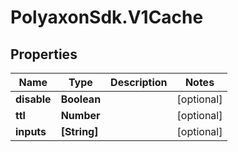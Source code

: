 # PolyaxonSdk.V1Cache

## Properties

Name | Type | Description | Notes
------------ | ------------- | ------------- | -------------
**disable** | **Boolean** |  | [optional] 
**ttl** | **Number** |  | [optional] 
**inputs** | **[String]** |  | [optional] 


